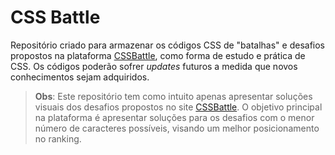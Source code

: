 # CSS Battle

Repositório criado para armazenar os códigos CSS de "batalhas" e desafios propostos na plataforma [CSSBattle](https://cssbattle.dev/), como forma de estudo e prática de CSS.
Os códigos poderão sofrer *updates* futuros a medida que novos conhecimentos sejam adquiridos.
> **Obs**: Este repositório tem como intuito apenas apresentar soluções visuais dos desafios propostos no site [CSSBattle](https://cssbattle.dev/). O objetivo principal na plataforma é apresentar soluções para os desafios com o menor número de caracteres possíveis, visando um melhor posicionamento no ranking.